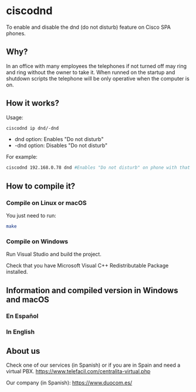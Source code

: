 # ciscodnd
To enable and disable the dnd (do not disturb) feature on Cisco SPA phones. 

## Why?
In an office with many employees the telephones if not turned off may ring and ring without the owner to take it. When runned on the startup and shutdown scripts the telephone will be only operative when the computer is on.

## How it works?
Usage: 
```bash
ciscodnd ip dnd/-dnd
```
* dnd option: Enables "Do not disturb"
* -dnd option: Disables "Do not disturb"

For example: 
```bash
ciscodnd 192.168.0.78 dnd #Enables "Do not disturb" on phone with that IP
```

## How to compile it?
### Compile on Linux or macOS
You just need to run:
```bash
make
```

### Compile on Windows
Run Visual Studio and build the project.

Check that you have Microsoft Visual C++ Redistributable Package installed.

## Information and compiled version in Windows and macOS

### En Español 

### In English 


## About us

Check one of our services (in Spanish) or if you are in Spain and need a virtual PBX.
https://www.telefacil.com/centralita-virtual.php

Our company (in Spanish):
https://www.duocom.es/
